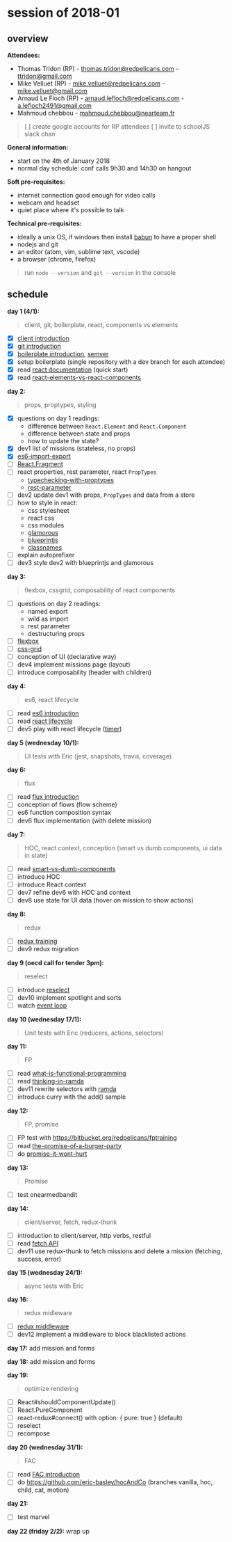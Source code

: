 <!-- TITLE: Schooljs -->
<!-- SUBTITLE: All about training sessions -->

# session of 2018-01
## overview

**Attendees:**
* Thomas Tridon (RP) - thomas.tridon@redpelicans.com - ttridon@gmail.com
* Mike Velluet (RP) - mike.velluet@redpelicans.com - mike.velluet@gmail.com
* Arnaud Le Floch (RP) - arnaud.lefloch@redpelicans.com - a.lefloch2491@gmail.com
* Mahmoud chebbou - mahmoud.chebbou@nearteam.fr

> [ ] create google accounts for RP attendees
> [ ] invite to schoolJS slack chan

**General information:**
* start on the 4th of January 2018
* normal day schedule: conf calls 9h30 and 14h30 on hangout

**Soft pre-requisites:**
* internet connection good enough for video calls
* webcam and headset
* quiet place where it's possible to talk

**Technical pre-requisites:**
* ideally a unix OS, if windows then install [babun](http://babun.github.io/) to have a proper shell
* nodejs and git
* an editor (atom, vim, sublime text, vscode)
* a browser (chrome, firefox)

> run `node --version` and `git --version` in the console

## schedule

**day 1 (4/1):**
> client, git, boilerplate, react, components vs elements

- [x] [client introduction](https://docs.google.com/presentation/d/1nkelpLG-BikiiHWvfkUj7zxZDdMBx0pyCOhVnqDZLXE)
- [x] [git introduction](http://nvie.com/posts/a-successful-git-branching-model/)
- [x] [boilerplate introduction](https://github.com/redpelicans/mission-impossible), [semver](https://semver.org/)
- [x] setup boilerplate (single repository with a dev branch for each attendee)
- [x] read [react documentation](https://reactjs.org/docs/hello-world.html) (quick start)
- [x] read [react-elements-vs-react-components](https://medium.freecodecamp.org/react-elements-vs-react-components-fdc776705880)

**day 2:**
> props, proptypes, styling

- [x] questions on day 1 readings:
  - difference between `React.Element` and `React.Component`
  - difference between state and props
  - how to update the state?
- [x] dev1 list of missions (stateless, no props)
- [x] [es6-import-export](https://hackernoon.com/import-export-default-require-commandjs-javascript-nodejs-es6-vs-cheatsheet-different-tutorial-example-5a321738b50f)
- [ ] [React.Fragment](https://reactjs.org/docs/fragments.html)
- [ ] react properties, rest parameter, react `PropTypes`
  - [typechecking-with-proptypes](https://reactjs.org/docs/typechecking-with-proptypes.html)
  - [rest-parameter](http://es6-features.org/#RestParameter)
- [ ] dev2 update dev1 with props, `PropTypes` and data from a store
- [ ] how to style in react:
  - css stylesheet
  - react css
  - css modules
  - [glamorous](https://github.com/paypal/glamorous)
  - [blueprintjs](http://blueprintjs.com/docs/)
  - [classnames](https://github.com/JedWatson/classnames)
- [ ] explain autoprefixer
- [ ] dev3 style dev2 with blueprintjs and glamorous

**day 3:**
> flexbox, cssgrid, composability of react components

- [ ] questions on day 2 readings:
  - named export
  - wild as import
  - rest parameter
  - destructuring props
- [ ] [flexbox](https://css-tricks.com/snippets/css/a-guide-to-flexbox/)
- [ ] [css-grid](https://css-tricks.com/snippets/css/complete-guide-grid/)
- [ ] conception of UI (declarative way)
- [ ] dev4 implement missions page (layout)
- [ ] introduce composability (header with children)

**day 4:**
> es6, react lifecycle

- [ ] read [es6 introduction](https://ponyfoo.com/articles/es6)
- [ ] read [react lifecycle](https://reactjs.org/docs/react-component.html#the-component-lifecycle)
- [ ] dev5 play with react lifecycle ([timer](https://reactjs.org/docs/state-and-lifecycle.html))

**day 5 (wednesday 10/1):**
> UI tests with Eric (jest, snapshots, travis, coverage)

**day 6:**
> flux

- [ ] read [flux introduction](https://facebook.github.io/flux/docs/in-depth-overview.html#content)
- [ ] conception of flows (flow scheme)
- [ ] es6 function composition syntax
- [ ] dev6 flux implementation (with delete mission)

**day 7:**
> HOC, react context, conception (smart vs dumb components, ui data in state)

- [ ] read [smart-vs-dumb-components](https://medium.com/@dan_abramov/smart-and-dumb-components-7ca2f9a7c7d0)
- [ ] introduce HOC
- [ ] introduce React context
- [ ] dev7 refine dev6 with HOC and context
- [ ] dev8 use state for UI data (hover on mission to show actions)

**day 8:**
> redux

- [ ] [redux training](https://egghead.io/courses/getting-started-with-redux)
- [ ] dev9 redux migration

**day 9 (oecd call for tender 3pm):**
> reselect

- [ ] introduce [reselect](https://github.com/reactjs/reselect)
- [ ] dev10 implement spotlight and sorts
- [ ] watch [event loop](https://www.youtube.com/watch?v=8aGhZQkoFbQ)

**day 10 (wednesday 17/1):**
> Unit tests with Eric (reducers, actions, selectors)

**day 11:**
> FP

- [ ] read [what-is-functional-programming](https://medium.com/javascript-scene/master-the-javascript-interview-what-is-functional-programming-7f218c68b3a0)
- [ ] read [thinking-in-ramda](http://randycoulman.com/blog/categories/thinking-in-ramda/)
- [ ] dev11 rewrite selectors with [ramda](http://ramdajs.com/)
- [ ] introduce curry with the add() sample

**day 12:**
> FP, promise

- [ ] FP test with https://bitbucket.org/redpelicans/fptraining
- [ ] read [the-promise-of-a-burger-party](https://kosamari.com/notes/the-promise-of-a-burger-party)
- [ ] do [promise-it-wont-hurt](https://github.com/stevekane/promise-it-wont-hurt)

**day 13:**
> Promise

- [ ] test onearmedbandit

**day 14:**
> client/server, fetch, redux-thunk

- [ ] introduction to client/server, http verbs, restful
- [ ] read [fetch API](https://davidwalsh.name/fetch)
- [ ] dev11 use redux-thunk to fetch missions and delete a mission (fetching, success, error)

**day 15 (wednesday 24/1):**
> async tests with Eric

**day 16:**
> redux midleware

- [ ] [redux middleware](https://redux.js.org/docs/advanced/Middleware.html)
- [ ] dev12 implement a middleware to block blacklisted actions

**day 17:**
add mission and forms

**day 18:**
add mission and forms

**day 19:**
> optimize rendering

- [ ] React#shouldComponentUpdate()
- [ ] React.PureComponent
- [ ] react-redux#connect() with option: { pure: true } (default)
- [ ] reselect
- [ ] recompose

**day 20 (wednesday 31/1):**
> FAC

- [ ] read [FAC introduction](https://cdb.reacttraining.com/use-a-render-prop-50de598f11ce)
- [ ] do https://github.com/eric-basley/hocAndCo (branches vanilla, hoc, child, cat, motion)

**day 21:**
- [ ] test marvel

**day 22 (friday 2/2):**
wrap up